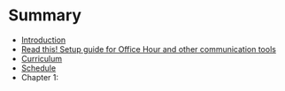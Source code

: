 # Summary

- [Introduction](README.md)
- [Read this! Setup guide for Office Hour and other communication tools](/communication_setup.md)
- [Curriculum](/curriculum/curriculum.md)
- [Schedule](schedule.md)
- Chapter 1: 